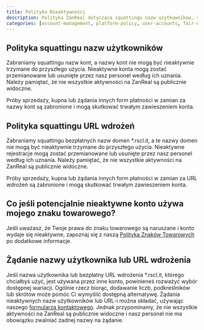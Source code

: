 ```yaml
---
title: Polityka Nieaktywności
description: Polityka ZanReal dotycząca squattingu nazw użytkowników, squattingu URL wdrożeń i zarządzania nieaktywnymi kontami
categories: [account-management, platform-policy, user-accounts, fair-use, content-management]
---
```


## Polityka squattingu nazw użytkowników

Zabraniamy squattingu nazw kont, a nazwy kont nie mogą być nieaktywnie trzymane do przyszłego użycia. Nieaktywne konta mogą zostać przemianowane lub usunięte przez nasz personel według ich uznania. Należy pamiętać, że nie wszystkie aktywności na ZanReal są publicznie widoczne.

Próby sprzedaży, kupna lub żądania innych form płatności w zamian za nazwy kont są zabronione i mogą skutkować trwałym zawieszeniem konta.

## Polityka squattingu URL wdrożeń

Zabraniamy squattingu bezpłatnych nazw domen *.rscl.it, a te nazwy domen nie mogą być nieaktywnie trzymane do przyszłego użycia. Nieaktywne rejestracje mogą zostać przemianowane lub usunięte przez nasz personel według ich uznania. Należy pamiętać, że nie wszystkie aktywności na ZanReal są publicznie widoczne.

Próby sprzedaży, kupna lub żądania innych form płatności w zamian za URL wdrożeń są zabronione i mogą skutkować trwałym zawieszeniem konta.

## Co jeśli potencjalnie nieaktywne konto używa mojego znaku towarowego?

Jeśli uważasz, że Twoje prawa do znaku towarowego są naruszane i konto wydaje się nieaktywne, zapoznaj się z naszą [Polityką Znaków Towarowych](/legal/trademark) po dodatkowe informacje.

## Żądanie nazwy użytkownika lub URL wdrożenia

Jeśli nazwa użytkownika lub bezpłatny URL wdrożenia *.rscl.it, którego chciałbyś użyć, jest używana przez inne konto, powinieneś rozważyć wybór dostępnej wariacji. Ogólnie rzecz biorąc, dodawanie liczb, podkreślników lub skrótów może pomóc Ci wymyślić dostępną alternatywę. Żądania nieaktywnych nazw użytkowników lub URL-i można składać, używając naszego [formularza kontaktowego](/support). Jednak przypominamy, że nie wszystkie aktywności na ZanReal są publicznie widoczne i nasz personel nie ma obowiązku zwalniać żadnej nazwy na żądanie.
